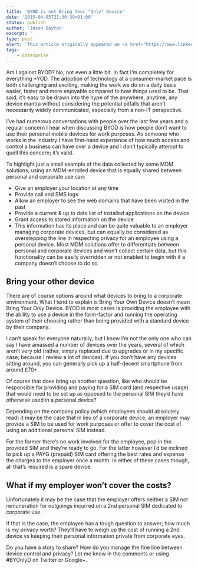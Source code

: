 ```yaml
---
title: 'BYOD is not Bring Your "Only" Device'
date: '2015-04-05T21:30:39+01:00'
status: publish
author: 'Jason Bayton'
excerpt: ''
type: post
alert: 'This article originally appeared on <a href="https://www.linkedin.com/pulse/byod-bring-your-only-device-jason-bayton/">LinkedIn</a>'
tags:
    - Enterprise
---
```

Am I against BYOD? No, not even a little bit. In fact I’m completely for everything *YOD. The adoption of technology at a consumer-market pace is both challenging and exciting, making the work we do on a daily basis easier, faster and more enjoyable compared to how things used to be. That said, it’s easy to be drawn into the hype of the anywhere, anytime, any device mantra without considering the potential pitfalls that aren’t necessarily widely communicated, especially from a non-IT perspective.

I’ve had numerous conversations with people over the last few years and a regular concern I hear when discussing BYOD is how people don’t want to use their personal mobile devices for work purposes. As someone who works in the industry I have first-hand experience of how much access and control a business can have over a device and I don’t typically attempt to quell this concern; it’s valid.

To highlight just a small example of the data collected by some MDM solutions, using an MDM-enrolled device that is equally shared between personal and corporate use can:

- Give an employer your location at any time
- Provide call and SMS logs
- Allow an employer to see the web domains that have been visited in the past
- Provide a current & up to date list of installed applications on the device
- Grant access to stored information on the device
- This information has its place and can be quite valuable to an employer managing corporate devices, but can equally be considered as overstepping the line in respecting privacy for an employee using a personal device. Most MDM solutions offer to differentiate between personal and corporate devices and won’t collect certain data, but this functionality can be easily overridden or not enabled to begin with if a company doesn’t choose to do so.

## Bring your other device

There are of course options around what devices to bring to a corporate environment. What I tend to explain is Bring Your Own Device doesn’t mean Bring Your *Only* Device. BYOD in most cases is providing the employee with the ability to use a device in the form-factor and running the operating system of their choosing rather than being provided with a standard device by their company.

I can’t speak for everyone naturally, but I know I’m not the only one who can say I have amassed a number of devices over the years, several of which aren’t very old (rather, simply replaced due to upgrades or in my specific case; because I review a lot of devices). If you don’t have any devices sitting around, you can generally pick up a half-decent smartphone from around £70+.

Of course that does bring up another question, like who should be responsible for providing and paying for a SIM card (and respective usage) that would need to be set up as opposed to the personal SIM they’d have otherwise used in a personal device?

Depending on the company policy (which employees should absolutely read) it may be the case that in lieu of a corporate device, an employer may provide a SIM to be used for work purposes or offer to cover the cost of using an additional personal SIM instead.

For the former there’s no work involved for the employee, pop in the provided SIM and they’re ready to go. For the latter however I’d be inclined to pick up a PAYG (prepaid) SIM card offering the best rates and expense the charges to the employer once a month. In either of these cases though, all that’s required is a spare device.

## What if my employer won’t cover the costs?

Unfortunately it may be the case that the employer offers neither a SIM nor remuneration for outgoings incurred on a 2nd personal SIM dedicated to corporate use.

If that is the case, the employee has a tough question to answer; how much is my privacy worth? They’ll have to weigh up the cost of running a 2nd device vs keeping their personal information private from corporate eyes.

Do you have a story to share? How do you manage the fine line between device control and privacy? Let me know in the comments or using #BYOnlyD on Twitter or Google+.